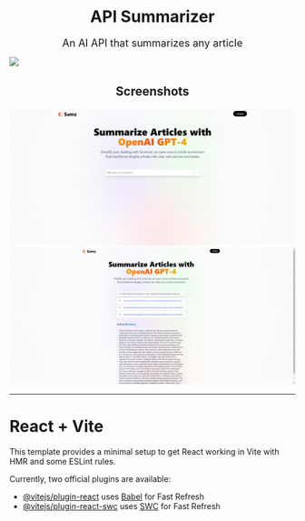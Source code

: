 <h1 align="center">API Summarizer</h1>

<p align="center"><font size="4">An AI API that summarizes any article</font></p>

<img src="photos/API_Summarizer.png">

<h2 align="center">Screenshots</h2>

<img src="photos/sumz_onLoad.png"/>
<img src="photos/sumz_overall.png"/>

***

# React + Vite

This template provides a minimal setup to get React working in Vite with HMR and some ESLint rules.

Currently, two official plugins are available:

- [@vitejs/plugin-react](https://github.com/vitejs/vite-plugin-react/blob/main/packages/plugin-react/README.md) uses [Babel](https://babeljs.io/) for Fast Refresh
- [@vitejs/plugin-react-swc](https://github.com/vitejs/vite-plugin-react-swc) uses [SWC](https://swc.rs/) for Fast Refresh
